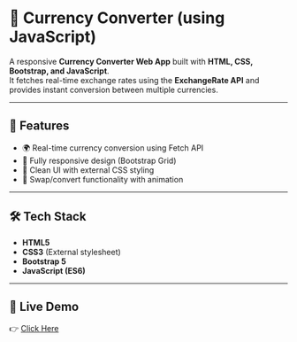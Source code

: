 # 💱 Currency Converter (using JavaScript)

A responsive **Currency Converter Web App** built with **HTML, CSS, Bootstrap, and JavaScript**.  
It fetches real-time exchange rates using the **ExchangeRate API** and provides instant conversion between multiple currencies.

---

## 🔹 Features
- 🌍 Real-time currency conversion using Fetch API  
- 📱 Fully responsive design (Bootstrap Grid)  
- 🎨 Clean UI with external CSS styling  
- 🔄 Swap/convert functionality with animation  

---

## 🛠️ Tech Stack
- **HTML5**  
- **CSS3** (External stylesheet)  
- **Bootstrap 5**  
- **JavaScript (ES6)**  

---

## 🚀 Live Demo
👉 [Click Here](https://kaushal542.github.io/Currency-Converter-using-JavaScript/)

